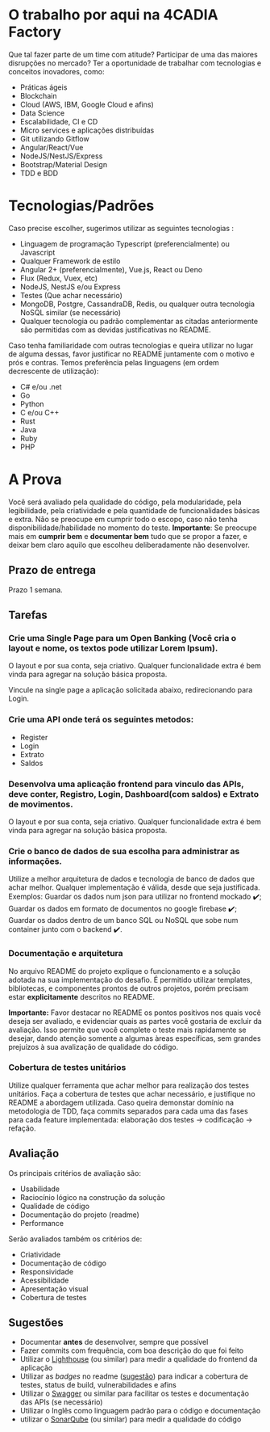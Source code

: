 # O trabalho por aqui na 4CADIA Factory 

Que tal fazer parte de um time com atitude? Participar de uma das maiores disrupções no mercado? Ter a oportunidade de trabalhar com tecnologias e conceitos inovadores, como:

* Práticas ágeis
* Blockchain
* Cloud (AWS, IBM, Google Cloud e afins)
* Data Science
* Escalabilidade, CI e CD
* Micro services e aplicações distribuídas
* Git utilizando Gitflow
* Angular/React/Vue
* NodeJS/NestJS/Express
* Bootstrap/Material Design
* TDD e BDD

# Tecnologias/Padrões

Caso precise escolher, sugerimos utilizar as seguintes tecnologias :

* Linguagem de programação Typescript (preferencialmente) ou Javascript
* Qualquer Framework de estilo 
* Angular 2+ (preferencialmente), Vue.js, React ou Deno
* Flux (Redux, Vuex, etc)
* NodeJS, NestJS e/ou Express
* Testes (Que achar necessário)
* MongoDB, Postgre, CassandraDB, Redis, ou qualquer outra tecnologia NoSQL similar (se necessário)
* Qualquer tecnologia ou padrão complementar as citadas anteriormente são permitidas com as devidas justificativas no README.

Caso tenha familiaridade com outras tecnologias e queira utilizar no lugar de alguma dessas, favor justificar no README juntamente com o motivo e prós e contras.
Temos preferência pelas linguagens (em ordem decrescente de utilização):

* C# e/ou .net
* Go
* Python
* C e/ou C++
* Rust
* Java
* Ruby
* PHP

# A Prova

Você será avaliado pela qualidade do código, pela modularidade, pela legibilidade, pela criatividade e pela quantidade de funcionalidades básicas e extra.
Não se preocupe em cumprir todo o escopo, caso não tenha disponibilidade/habilidade no momento do teste. 
**Importante**: Se preocupe mais em **cumprir bem** e **documentar bem** tudo que se propor a fazer, e deixar bem claro aquilo que escolheu deliberadamente não desenvolver.

## Prazo de entrega

Prazo 1 semana.

## Tarefas

### Crie uma Single Page para um Open Banking (Você cria o layout e nome, os textos pode utilizar Lorem Ipsum). 

O layout e por sua conta, seja criativo.
Qualquer funcionalidade extra é bem vinda para agregar na solução básica proposta.

Vincule na single page a aplicação solicitada abaixo, redirecionando para Login.

### Crie uma API onde terá os seguintes metodos:

* Register
* Login
* Extrato
* Saldos

### Desenvolva uma aplicação frontend para vinculo das APIs, deve conter, Registro, Login, Dashboard(com saldos) e Extrato de movimentos.

O layout e por sua conta, seja criativo.
Qualquer funcionalidade extra é bem vinda para agregar na solução básica proposta.

### Crie o banco de dados de sua escolha para administrar as informações.

Utilize a melhor arquitetura de dados e tecnologia de banco de dados que achar melhor.
Qualquer implementação é válida, desde que seja justificada. Exemplos: Guardar os dados num json para utilizar no frontend mockado :heavy_check_mark:; Guardar os dados em formato de documentos no google firebase :heavy_check_mark:; Guardar os dados dentro de um banco SQL ou NoSQL que sobe num container junto com o backend :heavy_check_mark:.

### Documentação e arquitetura

No arquivo README do projeto explique o funcionamento e a solução adotada na sua implementação do desafio.
É permitido utilizar templates, bibliotecas, e componentes prontos de outros projetos, porém precisam estar **explicitamente** descritos no README.

**Importante:** Favor destacar no README os pontos positivos nos quais você deseja ser avaliado, e evidenciar quais as partes você gostaria de excluir da avaliação. Isso permite que você complete o teste mais rapidamente se desejar, dando atenção somente a algumas àreas específicas, sem grandes prejuízos à sua avalização de qualidade do código.

### Cobertura de testes unitários

Utilize qualquer ferramenta que achar melhor para realização dos testes unitários.
Faça a cobertura de testes que achar necessário, e justifique no README a abordagem utilizada.
Caso queira demonstar domínio na metodologia de TDD, faça commits separados para cada uma das fases para cada feature implementada: elaboração dos testes -> codificação -> refação.

## Avaliação

Os principais critérios de avaliação são:

* Usabilidade
* Raciocínio lógico na construção da solução
* Qualidade de código
* Documentação do projeto (readme)
* Performance

Serão avaliados também os critérios de:

* Criatividade
* Documentação de código
* Responsividade
* Acessibilidade
* Apresentação visual
* Cobertura de testes

## Sugestões

* Documentar **antes** de desenvolver, sempre que possível
* Fazer commits com frequência, com boa descrição do que foi feito
* Utilizar o [Lighthouse](https://developers.google.com/web/tools/lighthouse) (ou similar) para medir a qualidade do frontend da aplicação
* Utilizar as *badges* no readme ([sugestão](https://github.com/dwyl/repo-badges)) para indicar a cobertura de testes, status de build, vulnerabilidades e afins
* Utilizar o [Swagger](https://swagger.io/) ou similar para facilitar os testes e documentação das APIs (se necessário)
* Utilizar o Inglês como linguagem padrão para o código e documentação
* utilizar o [SonarQube](https://www.sonarqube.org/) (ou similar) para medir a qualidade do código
